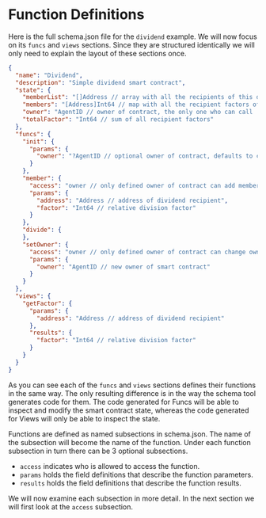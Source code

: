 # Function Definitions

Here is the full schema.json file for the `dividend` example. We will now focus on
its `funcs` and `views` sections. Since they are structured identically we will only need
to explain the layout of these sections once.

```json
{
  "name": "Dividend",
  "description": "Simple dividend smart contract",
  "state": {
    "memberList": "[]Address // array with all the recipients of this dividend",
    "members": "[Address]Int64 // map with all the recipient factors of this dividend",
    "owner": "AgentID // owner of contract, the only one who can call 'member' func",
    "totalFactor": "Int64 // sum of all recipient factors"
  },
  "funcs": {
    "init": {
      "params": {
        "owner": "?AgentID // optional owner of contract, defaults to contract creator"
      }
    },
    "member": {
      "access": "owner // only defined owner of contract can add members",
      "params": {
        "address": "Address // address of dividend recipient",
        "factor": "Int64 // relative division factor"
      }
    },
    "divide": {
    },
    "setOwner": {
      "access": "owner // only defined owner of contract can change owner",
      "params": {
        "owner": "AgentID // new owner of smart contract"
      }
    }
  },
  "views": {
    "getFactor": {
      "params": {
        "address": "Address // address of dividend recipient"
      },
      "results": {
        "factor": "Int64 // relative division factor"
      }
    }
  }
}
```

As you can see each of the `funcs` and `views` sections defines their functions in the
same way. The only resulting difference is in the way the schema tool generates code for
them. The code generated for Funcs will be able to inspect and modify the smart contract
state, whereas the code generated for Views will only be able to inspect the state.

Functions are defined as named subsections in schema.json. The name of the subsection will
become the name of the function. Under each function subsection in turn there can be 3
optional subsections.

* `access` indicates who is allowed to access the function.
* `params` holds the field definitions that describe the function parameters.
* `results` holds the field definitions that describe the function results.

We will now examine each subsection in more detail. In the next section we will first look
at the `access` subsection.
